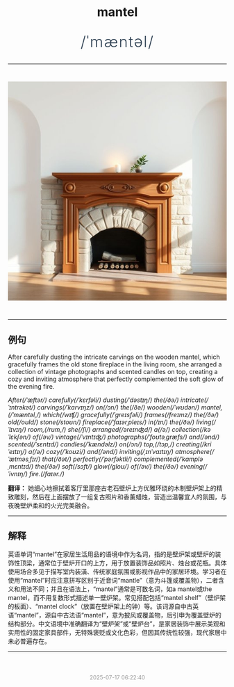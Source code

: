 <div align="center">

# mantel

<div style="margin: 30px 0;">
<h1 style="font-size: 2.5em; font-weight: 300; letter-spacing: 2px; margin: 0; color: #2c3e50;">
/ˈmæntəl/
</h1>
</div>

</div>

---

<div align="center" style="margin: 40px 0;">

![mantel](images/mantel.png)

</div>

---

## 例句

After carefully dusting the intricate carvings on the wooden mantel, which gracefully frames the old stone fireplace in the living room, she arranged a collection of vintage photographs and scented candles on top, creating a cozy and inviting atmosphere that perfectly complemented the soft glow of the evening fire.

*After(/ˈæftər/) carefully(/ˈkɛrfəli/) dusting(/ˈdəstɪŋ/) the(/ðə/) intricate(/ˈɪntrəkət/) carvings(/ˈkɑrvɪŋz/) on(/ɔn/) the(/ðə/) wooden(/ˈwʊdən/) mantel,(/ˈmæntəl,/) which(/wɪʧ/) gracefully(/ˈgreɪsfəli/) frames(/freɪmz/) the(/ðə/) old(/oʊld/) stone(/stoʊn/) fireplace(/ˈfaɪərˌpleɪs/) in(/ɪn/) the(/ðə/) living(/ˈlɪvɪŋ/) room,(/rum,/) she(/ʃi/) arranged(/əreɪnʤd/) a(/ə/) collection(/kəˈlɛkʃən/) of(/əv/) vintage(/ˈvɪntɪʤ/) photographs(/ˈfoʊtəˌgræfs/) and(/ənd/) scented(/ˈsɛntɪd/) candles(/ˈkændəlz/) on(/ɔn/) top,(/tɔp,/) creating(/kriˈeɪtɪŋ/) a(/ə/) cozy(/ˈkoʊzi/) and(/ənd/) inviting(/ˌɪnˈvaɪtɪŋ/) atmosphere(/ˈætməsˌfɪr/) that(/ðət/) perfectly(/ˈpərfəktli/) complemented(/ˈkɑmpləˌmɛntɪd/) the(/ðə/) soft(/sɔft/) glow(/gloʊ/) of(/əv/) the(/ðə/) evening(/ˈivnɪŋ/) fire.(/faɪər./)*

**翻译：** 她细心地擦拭着客厅里那座古老石壁炉上方优雅环绕的木制壁炉架上的精致雕刻，然后在上面摆放了一组复古照片和香薰蜡烛，营造出温馨宜人的氛围，与夜晚壁炉柔和的火光完美融合。

---

## 解释

英语单词“mantel”在家居生活用品的语境中作为名词，指的是壁炉架或壁炉的装饰性顶梁，通常位于壁炉开口的上方，用于放置装饰品如照片、烛台或花瓶。具体使用场合多见于描写室内装潢、传统家庭氛围或影视作品中的家居环境。学习者在使用“mantel”时应注意拼写区别于近音词“mantle”（意为斗篷或覆盖物），二者含义和用法不同；并且在语法上，“mantel”通常是可数名词，如a mantel或the mantel，而不用复数形式描述单一壁炉架。常见搭配包括“mantel shelf”（壁炉架的板面）、“mantel clock”（放置在壁炉架上的钟）等。该词源自中古英语“mantel”，源自中古法语“mantel”，意为披风或覆盖物，后引申为覆盖壁炉的结构部分。中文语境中准确翻译为“壁炉架”或“壁炉台”，是家居装饰中展示美观和实用性的固定家具部件，无特殊褒贬或文化色彩，但因其传统性较强，现代家居中未必普遍存在。


---

<div align="center" style="margin-top: 50px;">
<small style="color: #999; font-size: 0.9em;">2025-07-17 06:22:40</small>
</div>
